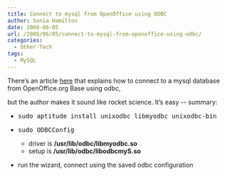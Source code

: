 ```yaml
---
title: Connect to mysql from OpenOffice using ODBC
author: Sonia Hamilton
date: 2008-06-05
url: /2008/06/05/connect-to-mysql-from-openoffice-using-odbc/
categories:
  - Other-Tech
tags:
  - MySQL
---
```

There&#8217;s an article [here][1] that explains how to connect to a mysql database from OpenOffice.org Base using odbc, 

<!--more-->

but the author makes it sound like rocket science. It&#8217;s easy -- summary:

  * <pre>sudo aptitude install unixodbc libmyodbc unixodbc-bin</pre>

  * <pre>sudo ODBCConfig</pre>
    
      * driver is **/usr/lib/odbc/libmyodbc.so**
      * setup is **/usr/lib/odbc/libodbcmyS.so**
  * run the wizard, connect using the saved odbc configuration

 [1]: http://www.linux.com/feature/60185

